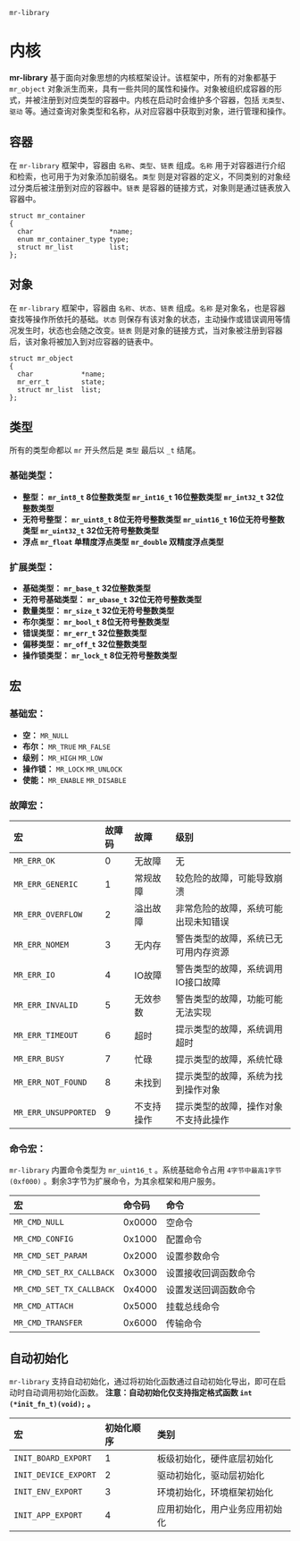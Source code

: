 ﻿`mr-library`
# **内核**

**mr-library** 基于面向对象思想的内核框架设计。该框架中，所有的对象都基于 `mr_object` 对象派生而来，具有一些共同的属性和操作。对象被组织成容器的形式，并被注册到对应类型的容器中。内核在启动时会维护多个容器，包括 `无类型`、`驱动` 等。通过查询对象类型和名称，从对应容器中获取到对象，进行管理和操作。

## **容器**
在 `mr-library` 框架中，容器由 `名称`、`类型`、`链表` 组成。`名称` 用于对容器进行介绍和检索，也可用于为对象添加前缀名。`类型` 则是对容器的定义，不同类别的对象经过分类后被注册到对应的容器中。`链表`  是容器的链接方式，对象则是通过链表放入容器中。

```
struct mr_container
{
  char                   *name;
  enum mr_container_type type;
  struct mr_list         list;
};
```

## **对象**
在 `mr-library` 框架中，容器由 `名称`、`状态`、`链表` 组成。`名称` 是对象名，也是容器查找等操作所依托的基础。`状态` 则保存有该对象的状态，主动操作或错误调用等情况发生时，状态也会随之改变。`链表` 则是对象的链接方式，当对象被注册到容器后，该对象将被加入到对应容器的链表中。

```
struct mr_object
{
  char            *name;
  mr_err_t        state;
  struct mr_list  list;
};
```

## **类型**
所有的类型命都以 `mr` 开头然后是 `类型` 最后以 `_t` 结尾。

### **基础类型：**
 - **整型：**
 **`mr_int8_t` 8位整数类型**
 **`mr_int16_t` 16位整数类型**
 **`mr_int32_t` 32位整数类型**
 - **无符号整型：**
 **`mr_uint8_t` 8位无符号整数类型**
 **`mr_uint16_t` 16位无符号整数类型**
 **`mr_uint32_t` 32位无符号整数类型**
 - **浮点**
 **`mr_float` 单精度浮点类型**
 **`mr_double` 双精度浮点类型**

### **扩展类型：**
 -  **基础类型：**
 **`mr_base_t` 32位整数类型**
 -  **无符号基础类型：**
 **`mr_ubase_t` 32位无符号整数类型**
 - **数量类型：**
 **`mr_size_t` 32位无符号整数类型**
 - **布尔类型：**
 **`mr_bool_t` 8位无符号整数类型**
 - **错误类型：**
 **`mr_err_t` 32位整数类型**
 - **偏移类型：**
 **`mr_off_t` 32位整数类型**
 - **操作锁类型：**
 **`mr_lock_t` 8位无符号整数类型**

## **宏**

### **基础宏：**
 - **空：**
`MR_NULL`
 - **布尔：**
`MR_TRUE`
`MR_FALSE`
 - **级别：**
`MR_HIGH`
`MR_LOW`
 - **操作锁：**
`MR_LOCK`
`MR_UNLOCK`
 - **使能：**
`MR_ENABLE`
`MR_DISABLE`

### **故障宏：**
|宏|故障码|故障|级别|
|:--|:--|:--|:--|
|`MR_ERR_OK`|0|无故障|无|
|`MR_ERR_GENERIC`|1|常规故障|较危险的故障，可能导致崩溃|
|`MR_ERR_OVERFLOW`|2|溢出故障|非常危险的故障，系统可能出现未知错误|
|`MR_ERR_NOMEM`|3|无内存|警告类型的故障，系统已无可用内存资源|
|`MR_ERR_IO`|4|IO故障|警告类型的故障，系统调用IO接口故障|
|`MR_ERR_INVALID`|5|无效参数|警告类型的故障，功能可能无法实现|
|`MR_ERR_TIMEOUT`|6|超时|提示类型的故障，系统调用超时|
|`MR_ERR_BUSY`|7|忙碌|提示类型的故障，系统忙碌|
|`MR_ERR_NOT_FOUND`|8|未找到|提示类型的故障，系统为找到操作对象|
|`MR_ERR_UNSUPPORTED`|9|不支持操作|提示类型的故障，操作对象不支持此操作|

### **命令宏：**
 `mr-library` 内置命令类型为 `mr_uint16_t` 。系统基础命令占用 `4字节中最高1字节(0xf000)` 。剩余3字节为扩展命令，为其余框架和用户服务。
 
|宏|命令码|命令|
|:--|:--|:--|
|`MR_CMD_NULL`|0x0000|空命令|
|`MR_CMD_CONFIG`|0x1000|配置命令|
|`MR_CMD_SET_PARAM`|0x2000|设置参数命令|
|`MR_CMD_SET_RX_CALLBACK`|0x3000|设置接收回调函数命令|
|`MR_CMD_SET_TX_CALLBACK`|0x4000|设置发送回调函数命令|
|`MR_CMD_ATTACH`|0x5000|挂载总线命令|
|`MR_CMD_TRANSFER`|0x6000|传输命令|

## **自动初始化**
`mr-library` 支持自动初始化，通过将初始化函数通过自动初始化导出，即可在启动时自动调用初始化函数。
**注意：自动初始化仅支持指定格式函数 `int (*init_fn_t)(void);` 。**

|宏|初始化顺序|类别|
|:--|:--|:--|
|`INIT_BOARD_EXPORT`|1|板级初始化，硬件底层初始化|
|`INIT_DEVICE_EXPORT`|2|驱动初始化，驱动层初始化|
|`INIT_ENV_EXPORT`|3|环境初始化，环境框架初始化|
|`INIT_APP_EXPORT`|4|应用初始化，用户业务应用初始化|

